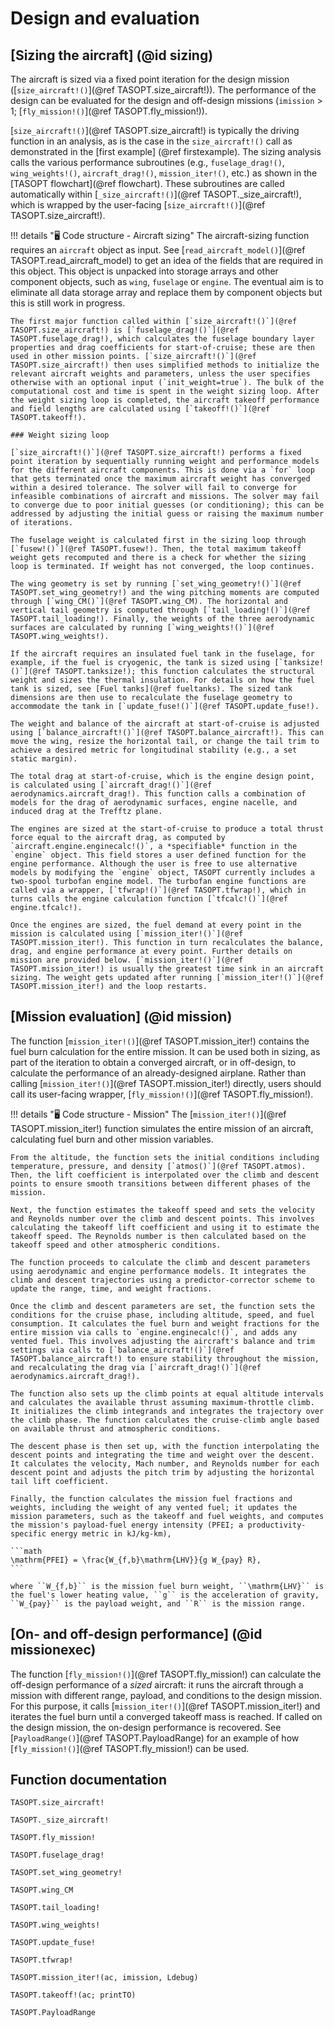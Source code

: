 # Design and evaluation

## [Sizing the aircraft] (@id sizing)

The aircraft is sized via a fixed point iteration for the design mission ([`size_aircraft!()`](@ref TASOPT.size_aircraft!)). The performance of the design can be evaluated for the design and off-design missions (`imission` > 1; [`fly_mission!()`](@ref TASOPT.fly_mission!)).

[`size_aircraft!()`](@ref TASOPT.size_aircraft!) is typically the driving function in an analysis, as is the case in the `size_aircraft!()` call as demonstrated in the [first example] (@ref firstexample). The sizing analysis calls the various performance subroutines (e.g., `fuselage_drag!()`, `wing_weights!()`, `aircraft_drag!()`, `mission_iter!()`, etc.) as shown in the [TASOPT flowchart](@ref flowchart). These subroutines are called automatically within [`_size_aircraft!()`](@ref TASOPT._size_aircraft!), which is wrapped by the user-facing [`size_aircraft!()`](@ref TASOPT.size_aircraft!).

!!! details "🖥️ Code structure - Aircraft sizing" 
    The aircraft-sizing function requires an `aircraft` object as input. See [`read_aircraft_model()`](@ref TASOPT.read_aircraft_model) to get an idea of the fields that are required in this object. This object is unpacked into storage arrays and other component objects, such as `wing`, `fuselage` or `engine`. The eventual aim is to eliminate all data storage array and replace them by component objects but this is still work in progress.  

    The first major function called within [`size_aircraft!()`](@ref TASOPT.size_aircraft!) is [`fuselage_drag!()`](@ref TASOPT.fuselage_drag!), which calculates the fuselage boundary layer properties and drag coefficients for start-of-cruise; these are then used in other mission points. [`size_aircraft!()`](@ref TASOPT.size_aircraft!) then uses simplified methods to initialize the relevant aircraft weights and parameters, unless the user specifies otherwise with an optional input (`init_weight=true`). The bulk of the computational cost and time is spent in the weight sizing loop. After the weight sizing loop is completed, the aircraft takeoff performance and field lengths are calculated using [`takeoff!()`](@ref TASOPT.takeoff!).

    ### Weight sizing loop

    [`size_aircraft!()`](@ref TASOPT.size_aircraft!) performs a fixed point iteration by sequentially running weight and performance models for the different aircraft components. This is done via a `for` loop that gets terminated once the maximum aircraft weight has converged within a desired tolerance. The solver will fail to converge for infeasible combinations of aircraft and missions. The solver may fail to converge due to poor initial guesses (or conditioning); this can be addressed by adjusting the initial guess or raising the maximum number of iterations.

    The fuselage weight is calculated first in the sizing loop through [`fusew!()`](@ref TASOPT.fusew!). Then, the total maximum takeoff weight gets recomputed and there is a check for whether the sizing loop is terminated. If weight has not converged, the loop continues.

    The wing geometry is set by running [`set_wing_geometry!()`](@ref TASOPT.set_wing_geometry!) and the wing pitching moments are computed through [`wing_CM()`](@ref TASOPT.wing_CM). The horizontal and vertical tail geometry is computed through [`tail_loading!()`](@ref TASOPT.tail_loading!). Finally, the weights of the three aerodynamic surfaces are calculated by running [`wing_weights!()`](@ref TASOPT.wing_weights!).

    If the aircraft requires an insulated fuel tank in the fuselage, for example, if the fuel is cryogenic, the tank is sized using [`tanksize!()`](@ref TASOPT.tanksize!); this function calculates the structural weight and sizes the thermal insulation. For details on how the fuel tank is sized, see [Fuel tanks](@ref fueltanks). The sized tank dimensions are then use to recalculate the fuselage geometry to accommodate the tank in [`update_fuse!()`](@ref TASOPT.update_fuse!).

    The weight and balance of the aircraft at start-of-cruise is adjusted using [`balance_aircraft!()`](@ref TASOPT.balance_aircraft!). This can move the wing, resize the horizontal tail, or change the tail trim to achieve a desired metric for longitudinal stability (e.g., a set static margin).

    The total drag at start-of-cruise, which is the engine design point, is calculated using [`aircraft_drag!()`](@ref aerodynamics.aircraft_drag!). This function calls a combination of models for the drag of aerodynamic surfaces, engine nacelle, and induced drag at the Trefftz plane.

    The engines are sized at the start-of-cruise to produce a total thrust force equal to the aircraft drag, as computed by `aircraft.engine.enginecalc!()`, a *specifiable* function in the `engine` object. This field stores a user defined function for the engine performance. Although the user is free to use alternative models by modifying the `engine` object, TASOPT currently includes a two-spool turbofan engine model. The turbofan engine functions are called via a wrapper, [`tfwrap!()`](@ref TASOPT.tfwrap!), which in turns calls the engine calculation function [`tfcalc!()`](@ref engine.tfcalc!).

    Once the engines are sized, the fuel demand at every point in the mission is calculated using [`mission_iter!()`](@ref TASOPT.mission_iter!). This function in turn recalculates the balance, drag, and engine performance at every point. Further details on mission are provided below. [`mission_iter!()`](@ref TASOPT.mission_iter!) is usually the greatest time sink in an aircraft sizing. The weight gets updated after running [`mission_iter!()`](@ref TASOPT.mission_iter!) and the loop restarts.

## [Mission evaluation] (@id mission)

The function [`mission_iter!()`](@ref TASOPT.mission_iter!) contains the fuel burn calculation for the entire mission. It can be used both in sizing, as part of the iteration to obtain a converged aircraft, or in off-design, to calculate the performance of an already-designed airplane. Rather than calling [`mission_iter!()`](@ref TASOPT.mission_iter!) directly, users should call its user-facing wrapper, [`fly_mission!()`](@ref TASOPT.fly_mission!).

!!! details "🖥️ Code structure - Mission"
    The [`mission_iter!()`](@ref TASOPT.mission_iter!) function simulates the entire mission of an aircraft, calculating fuel burn and other mission variables.

    From the altitude, the function sets the initial conditions including temperature, pressure, and density [`atmos()`](@ref TASOPT.atmos). Then, the lift coefficient is interpolated over the climb and descent points to ensure smooth transitions between different phases of the mission.

    Next, the function estimates the takeoff speed and sets the velocity and Reynolds number over the climb and descent points. This involves calculating the takeoff lift coefficient and using it to estimate the takeoff speed. The Reynolds number is then calculated based on the takeoff speed and other atmospheric conditions.

    The function proceeds to calculate the climb and descent parameters using aerodynamic and engine performance models. It integrates the climb and descent trajectories using a predictor-corrector scheme to update the range, time, and weight fractions.

    Once the climb and descent parameters are set, the function sets the conditions for the cruise phase, including altitude, speed, and fuel consumption. It calculates the fuel burn and weight fractions for the entire mission via calls to `engine.enginecalc!()`, and adds any vented fuel. This involves adjusting the aircraft's balance and trim settings via calls to [`balance_aircraft!()`](@ref TASOPT.balance_aircraft!) to ensure stability throughout the mission, and recalculating the drag via [`aircraft_drag!()`](@ref aerodynamics.aircraft_drag!).

    The function also sets up the climb points at equal altitude intervals and calculates the available thrust assuming maximum-throttle climb. It initializes the climb integrands and integrates the trajectory over the climb phase. The function calculates the cruise-climb angle based on available thrust and atmospheric conditions.

    The descent phase is then set up, with the function interpolating the descent points and integrating the time and weight over the descent. It calculates the velocity, Mach number, and Reynolds number for each descent point and adjusts the pitch trim by adjusting the horizontal tail lift coefficient.

    Finally, the function calculates the mission fuel fractions and weights, including the weight of any vented fuel; it updates the mission parameters, such as the takeoff and fuel weights, and computes the mission's payload-fuel energy intensity (PFEI; a productivity-specific energy metric in kJ/kg-km),

    ```math
    \mathrm{PFEI} = \frac{W_{f,b}\mathrm{LHV}}{g W_{pay} R},
    ```

    where ``W_{f,b}`` is the mission fuel burn weight, ``\mathrm{LHV}`` is the fuel's lower heating value, ``g`` is the acceleration of gravity, ``W_{pay}`` is the payload weight, and ``R`` is the mission range.

## [On- and off-design performance] (@id missionexec)

The function [`fly_mission!()`](@ref TASOPT.fly_mission!) can calculate the off-design performance of a *sized* aircraft: it runs the aircraft through a mission with different range, payload, and conditions to the design mission. For this purpose, it calls [`mission_iter!()`](@ref TASOPT.mission_iter!) and iterates the fuel burn until a converged takeoff mass is reached. If called on the design mission, the on-design performance is recovered. See [`PayloadRange()`](@ref TASOPT.PayloadRange) for an example of how [`fly_mission!()`](@ref TASOPT.fly_mission!) can be used.

## Function documentation
```@docs
TASOPT.size_aircraft!

TASOPT._size_aircraft!

TASOPT.fly_mission!

TASOPT.fuselage_drag!

TASOPT.set_wing_geometry!

TASOPT.wing_CM

TASOPT.tail_loading!

TASOPT.wing_weights!

TASOPT.update_fuse!

TASOPT.tfwrap!

TASOPT.mission_iter!(ac, imission, Ldebug)

TASOPT.takeoff!(ac; printTO)

TASOPT.PayloadRange

```

